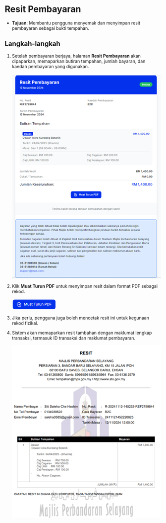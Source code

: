 # Resit Pembayaran

- **Tujuan**: Membantu pengguna menyemak dan menyimpan resit pembayaran sebagai bukti tempahan.

## Langkah-langkah

1.  Setelah pembayaran berjaya, halaman **Resit Pembayaran** akan dipaparkan, memaparkan butiran tempahan, jumlah bayaran, dan kaedah pembayaran yang digunakan.

    ![Rujuk Gambar 8](../../images/resit.png)

2.  Klik **Muat Turun PDF** untuk menyimpan resit dalam format PDF sebagai rekod.

    ![Rujuk Gambar 9](../../images/pdf.png)

3.  Jika perlu, pengguna juga boleh mencetak resit ini untuk kegunaan rekod fizikal.
4.  Sistem akan memaparkan resit tambahan dengan maklumat lengkap transaksi, termasuk ID transaksi dan maklumat pembayaran.

    ![Rujuk Gambar 10](../../images/resit2.png)
